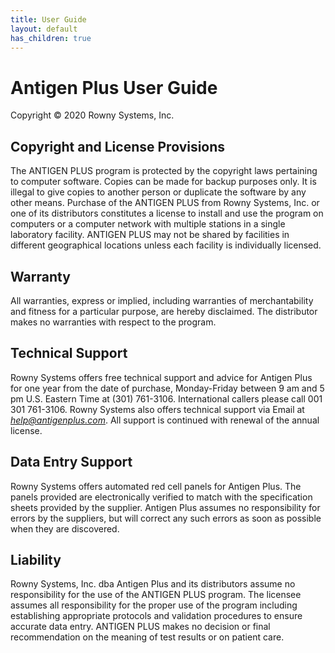 ```yaml
---
title: User Guide
layout: default
has_children: true
---
```


# Antigen Plus User Guide

Copyright © 2020 Rowny Systems, Inc.

## Copyright and License Provisions

The ANTIGEN PLUS program is protected by the copyright laws pertaining to
computer software. Copies can be made for backup purposes only. It is illegal to
give copies to another person or duplicate the software by any other means.
Purchase of the ANTIGEN PLUS from Rowny Systems, Inc. or one of its distributors
constitutes a license to install and use the program on computers or a computer
network with multiple stations in a single laboratory facility. ANTIGEN PLUS may
not be shared by facilities in different geographical locations unless each
facility is individually licensed.

## Warranty

All warranties, express or implied, including warranties of merchantability and
fitness for a particular purpose, are hereby disclaimed. The distributor makes
no warranties with respect to the program.

## Technical Support

Rowny Systems offers free technical support and advice for Antigen Plus for one
year from the date of purchase, Monday-Friday between 9 am and 5 pm U.S. Eastern
Time at (301) 761-3106. International callers please call 001 301 761-3106.
Rowny Systems also offers technical support via Email at
_[help@antigenplus.com](mailto:help@antigenplus.com)_. All support is continued
with renewal of the annual license.

## Data Entry Support

Rowny Systems offers automated red cell panels for Antigen Plus. The panels
provided are electronically verified to match with the specification sheets
provided by the supplier. Antigen Plus assumes no responsibility for errors by
the suppliers, but will correct any such errors as soon as possible when they
are discovered.

## Liability

Rowny Systems, Inc. dba Antigen Plus and its distributors assume no
responsibility for the use of the ANTIGEN PLUS program. The licensee assumes all
responsibility for the proper use of the program including establishing
appropriate protocols and validation procedures to ensure accurate data entry.
ANTIGEN PLUS makes no decision or final recommendation on the meaning of test
results or on patient care.
